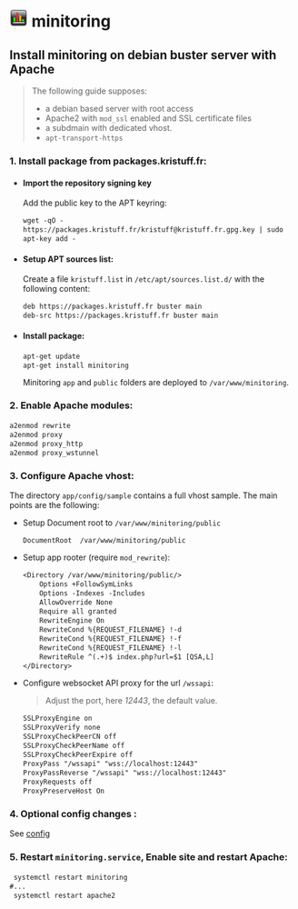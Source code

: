 # ![logo](../public/assets/img/favicon-32x32.png) minitoring


## Install minitoring on debian buster server with Apache

> The following guide supposes:
> - a debian based server with root access
> - Apache2 with `mod_ssl` enabled and SSL certificate files 
> - a subdmain with dedicated vhost.  
> - `apt-transport-https`

### 1. Install package from packages.kristuff.fr: 

-   #### Import the repository signing key
    
    Add the public key to the APT keyring:

    ```
    wget -qO - https://packages.kristuff.fr/kristuff@kristuff.fr.gpg.key | sudo apt-key add -
    ```


-   #### Setup APT sources list:

    Create a file `kristuff.list` in `/etc/apt/sources.list.d/` with the following content:

    ```
    deb https://packages.kristuff.fr buster main
    deb-src https://packages.kristuff.fr buster main
    ```

-   #### Install package:

    ```
    apt-get update
    apt-get install minitoring
    ```

    Minitoring  `app` and `public` folders are deployed to `/var/www/minitoring`.

### 2. Enable Apache modules:

```apache-conf
a2enmod rewrite
a2enmod proxy
a2enmod proxy_http
a2enmod proxy_wstunnel
```

### 3. Configure Apache vhost:

The directory `app/config/sample` contains a full vhost sample. The main points are the following: 

-   Setup Document root to `/var/www/minitoring/public`

    ```apache-conf
    DocumentRoot  /var/www/minitoring/public
    ```

-   Setup app rooter (require `mod_rewrite`): 

    ```apache-conf
    <Directory /var/www/minitoring/public/>
        Options +FollowSymLinks
        Options -Indexes -Includes
        AllowOverride None
        Require all granted
        RewriteEngine On
        RewriteCond %{REQUEST_FILENAME} !-d
        RewriteCond %{REQUEST_FILENAME} !-f
        RewriteCond %{REQUEST_FILENAME} !-l
        RewriteRule ^(.+)$ index.php?url=$1 [QSA,L]
    </Directory>
    ```

-   Configure websocket API proxy for the url `/wssapi`:

    > Adjust the port, here *12443*, the default value.

    ```apache-conf
    SSLProxyEngine on
    SSLProxyVerify none 
    SSLProxyCheckPeerCN off
    SSLProxyCheckPeerName off
    SSLProxyCheckPeerExpire off
    ProxyPass "/wssapi" "wss://localhost:12443"
    ProxyPassReverse "/wssapi" "wss://localhost:12443"
    ProxyRequests off
    ProxyPreserveHost On 
    ```

### 4. Optional config changes :

See [config](/doc/config.md) 


### 5.  Restart `minitoring.service`, Enable site and restart Apache:

```
 systemctl restart minitoring
#...
 systemctl restart apache2
```

